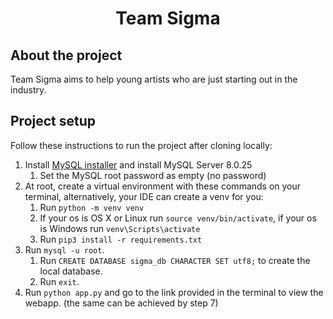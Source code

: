 <h1 align="center">Team Sigma</h1>

## About the project
Team Sigma aims to help young artists who are just starting out in the industry.

## Project setup
Follow these instructions to run the project after cloning locally:
1. Install [MySQL installer](https://dev.mysql.com/downloads/installer/) and install MySQL Server 8.0.25
    1. Set the MySQL root password as empty (no password)
2. At root, create a virtual environment with these commands on your terminal, alternatively, your IDE can create a venv for you:
    1. Run `python -m venv venv`
    2. If your os is OS X or Linux run `source venv/bin/activate`, if your os is Windows run `venv\Scripts\activate`
    3. Run `pip3 install -r requirements.txt`
4. Run `mysql -u root`.
    1. Run `CREATE DATABASE sigma_db CHARACTER SET utf8;` to create the local database.
    2. Run `exit`.
4. Run `python app.py` and go to the link provided in the terminal to view the webapp. (the same can be achieved by step 7)